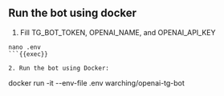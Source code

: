 ## Run the bot using docker

1. Fill TG_BOT_TOKEN, OPENAI_NAME, and OPENAI_API_KEY
```
nano .env
```{{exec}}

2. Run the bot using Docker:
```
docker run -it --env-file .env warching/openai-tg-bot
```{{exec}}